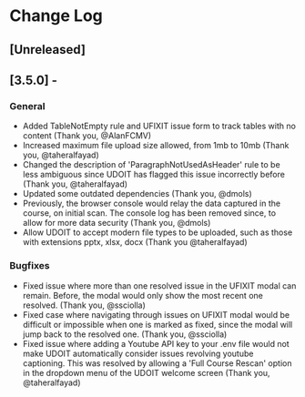 # Change Log

## [Unreleased]

## [3.5.0] -

### General

- Added TableNotEmpty rule and UFIXIT issue form to track tables with no content (Thank you, @AlanFCMV)
- Increased maximum file upload size allowed, from 1mb to 10mb (Thank you, @taheralfayad)
- Changed the description of 'ParagraphNotUsedAsHeader' rule to be less ambiguous since UDOIT has flagged this issue incorrectly before (Thank you, @taheralfayad)
- Updated some outdated dependencies (Thank you, @dmols)
- Previously, the browser console would relay the data captured in the course, on initial scan. The console log has been removed since, to allow for more data security (Thank you, @dmols)
- Allow UDOIT to accept modern file types to be uploaded, such as those with extensions pptx, xlsx, docx (Thank you @taheralfayad)

### Bugfixes

- Fixed issue where more than one resolved issue in the UFIXIT modal can remain. Before, the modal would only show the most recent one resolved. (Thank you, @ssciolla)
- Fixed case where navigating through issues on UFIXIT modal would be difficult or impossible when one is marked as fixed, since the modal will jump back to the resolved one. (Thank you, @ssciolla)
- Fixed issue where adding a Youtube API key to your .env file would not make UDOIT automatically consider issues revolving youtube captioning. This was resolved by allowing a 'Full Course Rescan' option in the dropdown menu of the UDOIT welcome screen (Thank you, @taheralfayad)
